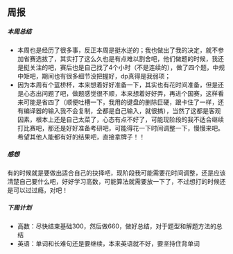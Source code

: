 ## 周报

##### 本周总结

* 本周也是经历了很多事，反正本周是挺水逆的；我也做出了我的决定，就不参加省赛选拔了，其实打了这么久也是有点难以割舍吧，他们做题的时候，我还是挺关注的吧，赛后也是自己找了4个小时（不是连续的），做了四个题，中规中矩吧，期间也有很多细节没把握好，dp真得是我弱项；
* 因为本周有个蓝桥杯，本来想着好好准备一下，其实也有花时间准备，但是还是心态出问题了吧，做题感觉很不顺，本来想着好好弄，再进个国赛，这样看来可能是省四了（顺便吐槽一下，我用的键盘的删除巨硬，跟卡住了一样，还有编译器的输入我不会复制，全都是自己输入，就很搞），当然了这都是客观因素，根本上还是自己太菜了，心态有点不好了，可能现阶段的我不适合继续打比赛吧，那还是好好准备考研吧，可能得花一下时间调整一下，慢慢来吧。希望其他人能都有好的结果吧，直接拿牌子！！

##### 感想

有的时候就是要做出适合自己的抉择吧，现阶段我可能需要花时间调整，还是应该清楚自己要什么吧，好好学习高数，可能算法就需要放一下了，不过想打的时候还是可以过过瘾，对吧！

#####  下周计划

* 高数：尽快结束基础300，然后做660，做好总结，对于题型和解题方法的总结
* 英语：单词和长难句还是要继续，本来英语就不好，要坚持住背单词



